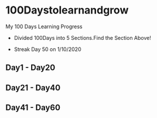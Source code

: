 # 100Daystolearnandgrow
My 100 Days Learning Progress 

- Divided 100Days into 5 Sections.Find the Section Above!

- Streak Day 50 on 1/10/2020

## Day1 - Day20 


## Day21 - Day40


## Day41 - Day60
